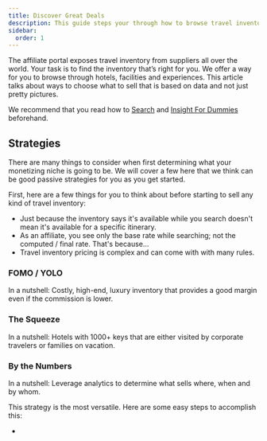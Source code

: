 ```yaml
---
title: Discover Great Deals
description: This guide steps your through how to browse travel inventory in order to find what you want to sell.
sidebar:
  order: 1
---
```


The affiliate portal exposes travel inventory from suppliers all over the world. Your task is to find the inventory that’s right for you. We offer a way for you to browse through hotels, facilities and experiences. This article talks about ways to choose what to sell that is based on data and not just pretty pictures.

We recommend that you read how to [Search](/studio/search) and [Insight For Dummies](/guides/insight-for-dummies) beforehand.

## Strategies

There are many things to consider when first determining what your monetizing niche is going to be. We will cover a few here that we think can be good passive strategies for you as you get started.

First, here are a few things for you to think about before starting to sell any kind of travel inventory:

- Just because the inventory says it's available while you search doesn't mean it's available for a specific itinerary.
- As an affiliate, you see only the base rate while searching; not the computed / final rate. That's because...
- Travel inventory pricing is complex and can come with with many rules.

### FOMO / YOLO

In a nutshell: Costly, high-end, luxury inventory that provides a good margin even if the commission is lower.

### The Squeeze

In a nutshell: Hotels with 1000+ keys that are either visited by corporate travelers or families on vacation.

### By the Numbers

In a nutshell: Leverage analytics to determine what sells where, when and by whom.

This strategy is the most versatile. Here are some easy steps to accomplish this:

- 